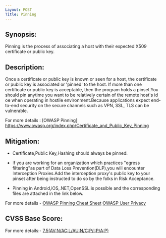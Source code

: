 ```yaml
---
Layout: POST
Title: Pinning
---
```


Synopsis:
----------------
Pinning is the process of associating a host with their expected X509 certificate or public key. 

Description:
-----------------
Once a certificate or public key is known or seen for a host, the certificate or public key is associated or 'pinned' to the host. If more than one certificate or public key is acceptable, then the program holds a pinset.You should pin anytime you want to be relatively certain of the remote host's id oe when operating in hostile environment.Because applications expect end-to-end security on the secure channels such as VPN, SSL, TLS can be vulnerable.

For more details : [OWASP Pinning] https://www.owasp.org/index.php/Certificate_and_Public_Key_Pinning


Mitigation:
---------------
- Certificate,Public Key,Hashing should always be pinned.

- If you are working for an organization which practices "egress filtering"as part of Data Loss Prevention(DLP),you will encounter Interception Proxies.Add the interception proxy's public key to your pinset after being instructed to do so by the folks in Risk Acceptance.

- Pinning in Android,iOS,.NET,OpenSSL is possible and the corresponding files are attached in the link below.

For more details - [OWASP Pinning Cheat Sheet](https://www.owasp.org/index.php/Pinning_Cheat_Sheet)
[OWASP User Privacy](https://www.owasp.org/index.php/User_Privacy_Protection_Cheat_Sheet) 


CVSS Base Score:
-----------------------------
For more details:- [7.5(AV:N/AC:L/AU:N/C:P/I:P/A:P)](http://nvd.nist.gov/cvss.cfm?vector=%28AV:N/AC:L/AU:N/C:P/I:P/A:P%29&version=2.0) 

